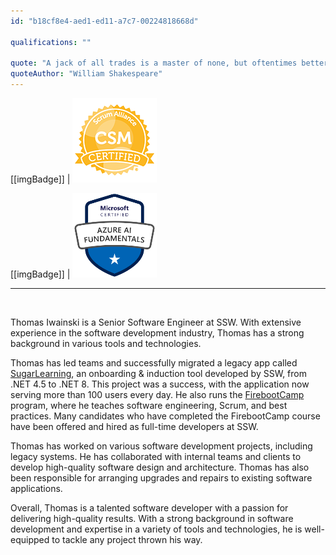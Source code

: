 ```yaml
---
id: "b18cf8e4-aed1-ed11-a7c7-00224818668d"

qualifications: ""

quote: "A jack of all trades is a master of none, but oftentimes better than a master of one."
quoteAuthor: "William Shakespeare"
---
```


[[imgBadge]]
| ![Certification-scrumalliance-master.png](../badges/Certification-scrumalliance-master.png)

[[imgBadge]]
| ![Certification-microsoft-azure-ai-fundamentals.png](../badges/Certification-microsoft-azure-ai-fundamentals.png)

---

<br/>

Thomas Iwainski is a Senior Software Engineer at SSW. With extensive experience in the software development industry, Thomas has a strong background in various tools and technologies.

Thomas has led teams and successfully migrated a legacy app called [SugarLearning](https://sugarlearning.com/), an onboarding & induction tool developed by SSW, from .NET 4.5 to .NET 8. This project was a success, with the application now serving more than 100 users every day. He also runs the [FirebootCamp](https://firebootcamp.com/) program, where he teaches software engineering, Scrum, and best practices. Many candidates who have completed the FirebootCamp course have been offered and hired as full-time developers at SSW.

Thomas has worked on various software development projects, including legacy systems. He has collaborated with internal teams and clients to develop high-quality software design and architecture. Thomas has also been responsible for arranging upgrades and repairs to existing software applications.

Overall, Thomas is a talented software developer with a passion for delivering high-quality results. With a strong background in software development and expertise in a variety of tools and technologies, he is well-equipped to tackle any project thrown his way.
